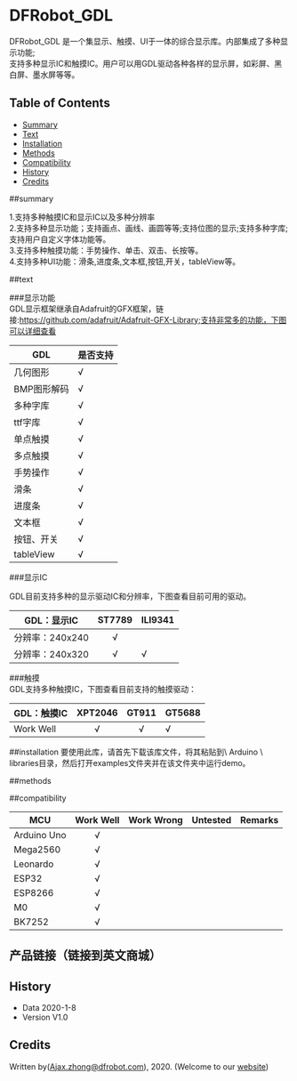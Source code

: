 # DFRobot_GDL
DFRobot_GDL 是一个集显示、触摸、UI于一体的综合显示库。内部集成了多种显示功能;<br>
支持多种显示IC和触摸IC。用户可以用GDL驱动各种各样的显示屏，如彩屏、黑白屏、墨水屏等等。<br>

## Table of Contents
* [Summary](#summary)
* [Text](#text)
* [Installation](#installation)
* [Methods](#methods)
* [Compatibility](#compatibility)
* [History](#history)
* [Credits](#credits) 

##summary

1.支持多种触摸IC和显示IC以及多种分辨率<br>
2.支持多种显示功能；支持画点、画线、画圆等等;支持位图的显示;支持多种字库;支持用户自定义字体功能等。<br>
3.支持多种触摸功能：手势操作、单击、双击、长按等。<br>
4.支持多种UI功能：滑条,进度条,文本框,按钮,开关，tableView等。<br>

##text

###显示功能<br>
GDL显示框架继承自Adafruit的GFX框架，链接:https://github.com/adafruit/Adafruit-GFX-Library;支持非常多的功能，下图可以详细查看<br>

GDL          | 是否支持 
-----------  | ------------
几何图形     |      √       |  
BMP图形解码  |      √       |  
多种字库     |      √       |
ttf字库      |      √       |
单点触摸     |      √       |
多点触摸     |      √       |
手势操作     |      √       |
滑条         |      √       |
进度条       |      √       | 
文本框       |      √       | 
按钮、开关   |      √       | 
tableView    |      √       |     

###显示IC<br>

GDL目前支持多种的显示驱动IC和分辨率，下图查看目前可用的驱动。<br>

GDL：显示IC        | ST7789       | ILI9341   
------------------ | :----------: | ------------
分辨率：240x240    |      √       |               | 
分辨率：240x320    |      √       |      √        | 



###触摸<br>
GDL支持多种触摸IC，下图查看目前支持的触摸驱动：<br>


GDL：触摸IC      |  XPT2046     |    GT911    |   GT5688
---------------- | :----------: | :----------:|------------
Work Well        |      √       |        √    |     √

##installation
要使用此库，请首先下载该库文件，将其粘贴到\ Arduino \ libraries目录，然后打开examples文件夹并在该文件夹中运行demo。<br>

##methods

##compatibility

MCU                | Work Well    | Work Wrong   | Untested    | Remarks
------------------ | :----------: | :----------: | :---------: | -----
Arduino Uno        |      √       |              |             | 
Mega2560           |      √       |              |             | 
Leonardo           |      √       |              |             | 
ESP32              |      √       |              |             | 
ESP8266            |      √       |              |             | 
M0                 |      √       |              |             |
BK7252             |      √       |              |             |

## 产品链接（链接到英文商城）

## History

- Data 2020-1-8
- Version V1.0

## Credits

Written by(Ajax.zhong@dfrobot.com), 2020. (Welcome to our [website](https://www.dfrobot.com/))


  
